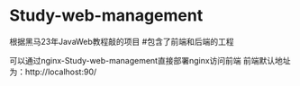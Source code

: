 # Study-web-management
根据黑马23年JavaWeb教程敲的项目
#包含了前端和后端的工程

可以通过nginx-Study-web-management直接部署nginx访问前端
前端默认地址为：http://localhost:90/
